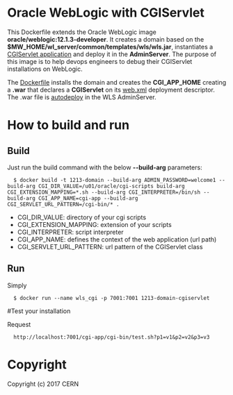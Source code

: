 Oracle WebLogic with CGIServlet
================================
This Dockerfile extends the Oracle WebLogic image **oracle/weblogic:12.1.3-developer**. It creates a domain based on the **$MW_HOME/wl_server/common/templates/wls/wls.jar**, instantiates a [CGIServlet application](https://docs.oracle.com/middleware/1213/wls/WBAPP/configureresources.htm#WBAPP223) and deploy it in the **AdminServer**. The purpose of this image is to help devops engineers to debug their CGIServlet installations on WebLogic.

The [Dockerfile](Dockerfile) installs the domain and creates the **CGI_APP_HOME** creating a **.war** that declares a **CGIServlet** on its [web.xml](web.xml) deployment descriptor. The .war file is [autodeploy](https://docs.oracle.com/middleware/1213/wls/DEPGD/autodeploy.htm#DEPGD254) in the WLS AdminServer.  

# How to build and run

## Build
Just run the build command with the below **--build-arg** parameters:

      $ docker build -t 1213-domain --build-arg ADMIN_PASSWORD=welcome1 --build-arg CGI_DIR_VALUE=/u01/oracle/cgi-scripts build-arg CGI_EXTENSION_MAPPING=*.sh --build-arg CGI_INTERPRETER=/bin/sh --build-arg CGI_APP_NAME=cgi-app --build-arg CGI_SERVLET_URL_PATTERN=/cgi-bin/* .

- CGI_DIR_VALUE: directory of your cgi scripts
- CGI_EXTENSION_MAPPING: extension of your scripts
- CGI_INTERPRETER: script interpreter
- CGI_APP_NAME: defines the context of the web application (url path)
- CGI_SERVLET_URL_PATTERN: url pattern of the CGIServlet class  

## Run
Simply

      $ docker run --name wls_cgi -p 7001:7001 1213-domain-cgiservlet

#Test your installation

Request

      http://localhost:7001/cgi-app/cgi-bin/test.sh?p1=v1&p2=v2&p3=v3

# Copyright
Copyright (c) 2017 CERN
